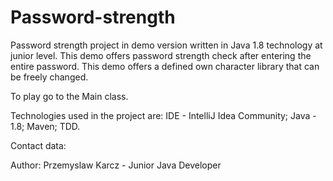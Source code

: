 # Password-strength
Password strength project in demo version written in Java 1.8 technology at junior level. This demo offers password strength check after entering the entire password.
This demo offers a defined own character library that can be freely changed.

To play go to the Main class.

Technologies used in the project are:
IDE - IntelliJ Idea Community; 
Java - 1.8;
Maven;
TDD.

Contact data:

Author: Przemyslaw Karcz - Junior Java Developer

